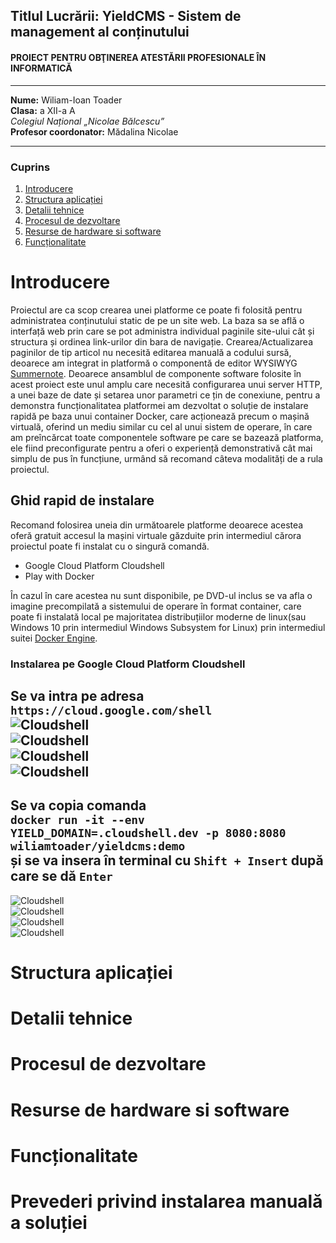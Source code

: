 
## **Titlul Lucrării:** YieldCMS - Sistem de management al conținutului  
#### PROIECT PENTRU OBŢINEREA ATESTĂRII PROFESIONALE ÎN INFORMATICĂ   
---  

**Nume:** Wiliam-Ioan Toader  
**Clasa:** a XII-a A  
*Colegiul Național „Nicolae Bălcescu”*  
**Profesor coordonator:** Mădalina Nicolae  

---  

### Cuprins  

1. [Introducere](#Introducere)  
2. [Structura aplicației](#Structura-aplicației)  
3. [Detalii tehnice](#Detalii-tehnice)  
4. [Procesul de dezvoltare](#Procesul-de-dezvoltare)  
5. [Resurse de hardware si software](#Resurse-de-hardware-si-software)  
6. [Funcționalitate](#Funcționalitate)  


# Introducere  
Proiectul are ca scop crearea unei platforme ce poate fi folosită pentru administratea conținutului static de pe un site web. La baza sa se află o interfață web prin care se pot administra individual paginile site-ului cât și structura și ordinea link-urilor din bara de navigație. Crearea/Actualizarea paginilor de tip articol nu necesită editarea manuală a codului sursă, deoarece am integrat in platformă o componentă de editor WYSIWYG [Summernote](https://summernote.org/). Deoarece ansamblul de componente software folosite în acest proiect este unul amplu care necesită configurarea unui server HTTP, a unei baze de date și setarea unor parametri ce țin de conexiune, pentru a demonstra funcționalitatea platformei am dezvoltat o soluție de instalare rapidă pe baza unui container Docker, care acționează precum o mașină virtuală, oferind un mediu similar cu cel al unui sistem de operare, în care am preîncărcat toate componentele software pe care se bazează platforma, ele fiind preconfigurate pentru a oferi o experiență demonstrativă cât mai simplu de pus în funcțiune, urmând să recomand câteva modalități de a rula proiectul.  
  
## Ghid rapid de instalare  
Recomand folosirea uneia din următoarele platforme deoarece acestea oferă gratuit accesul la mașini virtuale găzduite prin intermediul cărora proiectul poate fi instalat cu o singură comandă.  
- Google Cloud Platform Cloudshell  
- Play with Docker  

În cazul în care acestea nu sunt disponibile, pe DVD-ul inclus se va afla o imagine precompilată a sistemului de operare în format container, care poate fi instalată local pe majoritatea distribuțiilor moderne de linux(sau Windows 10 prin intermediul Windows Subsystem for Linux) prin intermediul suitei [Docker Engine](https://docs.docker.com/engine/install/).  
  
### Instalarea pe Google Cloud Platform Cloudshell  
Se va intra pe adresa `https://cloud.google.com/shell`  
![Cloudshell](https://github.com/williamtoader/documentatie-proiect-atestat/blob/main/cloudshell-screenshots/cs.png?raw=true)  
![Cloudshell](https://github.com/williamtoader/documentatie-proiect-atestat/blob/main/cloudshell-screenshots/1.PNG?raw=true)  
![Cloudshell](https://github.com/williamtoader/documentatie-proiect-atestat/blob/main/cloudshell-screenshots/2.PNG?raw=true)  
![Cloudshell](https://github.com/williamtoader/documentatie-proiect-atestat/blob/main/cloudshell-screenshots/3.PNG?raw=true)  
---  
Se va copia comanda  
`docker run -it --env YIELD_DOMAIN=.cloudshell.dev -p 8080:8080 wiliamtoader/yieldcms:demo`  
și se va insera în terminal cu `Shift + Insert` după care se dă `Enter`  
---  
![Cloudshell](https://github.com/williamtoader/documentatie-proiect-atestat/blob/main/cloudshell-screenshots/4.png?raw=true)  
![Cloudshell](https://github.com/williamtoader/documentatie-proiect-atestat/blob/main/cloudshell-screenshots/5.png?raw=true)  
![Cloudshell](https://github.com/williamtoader/documentatie-proiect-atestat/blob/main/cloudshell-screenshots/6.png?raw=true)  
![Cloudshell](https://github.com/williamtoader/documentatie-proiect-atestat/blob/main/cloudshell-screenshots/7.png?raw=true)  

# Structura aplicației  

# Detalii tehnice  

# Procesul de dezvoltare  

# Resurse de hardware si software  

# Funcționalitate  

# Prevederi privind instalarea manuală a soluției  
